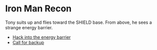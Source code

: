 # Iron Man Recon

Tony suits up and flies toward the SHIELD base. From above, he sees a strange energy barrier.

- [Hack into the energy barrier](path-hack.md)
- [Call for backup](path-backup.md)
